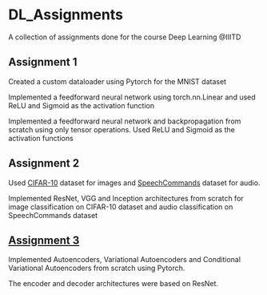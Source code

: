 # DL_Assignments
A collection of assignments done for the course Deep Learning @IIITD

## Assignment 1
Created a custom dataloader using Pytorch for the MNIST dataset

Implemented a feedforward neural network using torch.nn.Linear and used ReLU and Sigmoid as the activation function

Implemented a feedforward neural network and backpropagation from scratch using only tensor operations. Used ReLU and Sigmoid as the activation functions

## Assignment 2
Used [CIFAR-10](https://www.cs.toronto.edu/~kriz/cifar.html) dataset for images and [SpeechCommands](https://www.tensorflow.org/datasets/catalog/speech_commands) dataset for audio. 

Implemented ResNet, VGG and Inception architectures from scratch for image classification on CIFAR-10 dataset and audio classification on SpeechCommands dataset

## [Assignment 3](A3)
Implemented Autoencoders, Variational Autoencoders and Conditional Variational Autoencoders from scratch using Pytorch. 

The encoder and decoder architectures were based on ResNet.

